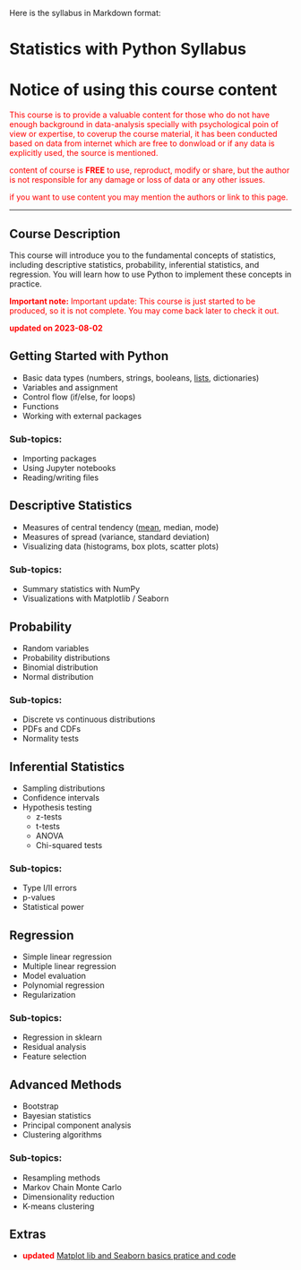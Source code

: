 Here is the syllabus in Markdown format:

# Statistics with Python Syllabus

# Notice of using this course content

<font color="red">
This course is to provide a valuable content for those who do not have enough background in data-analysis specially with psychological poin of view or expertise, to coverup the course material, it has been conducted based on data from internet which are free to donwload or if any data is explicitly used, the source is mentioned.

content of course is **FREE** to use, reproduct, modify or share, but the author is not responsible for any damage or loss of data or any other issues.

if you want to use content you may mention the authors or link to this page.
</font>
<hr>


## Course Description
This course will introduce you to the fundamental concepts of statistics, including descriptive statistics, probability, inferential statistics, and regression. You will learn how to use Python to implement these concepts in practice.

<font color="red">

**Important note:** 
Important update:
This course is just started to be produced, so it is not complete. You may come back later to check it out.

**updated on 2023-08-02**
</font>


## Getting Started with Python
- Basic data types (numbers, strings, booleans, [lists](list.md), dictionaries)
- Variables and assignment  
- Control flow (if/else, for loops)
- Functions
- Working with external packages

### Sub-topics:
- Importing packages
- Using Jupyter notebooks
- Reading/writing files

## Descriptive Statistics
- Measures of central tendency ([mean](mean.md), median, mode)
- Measures of spread (variance, standard deviation) 
- Visualizing data (histograms, box plots, scatter plots)

### Sub-topics:
- Summary statistics with NumPy
- Visualizations with Matplotlib / Seaborn

## Probability
- Random variables
- Probability distributions
- Binomial distribution 
- Normal distribution

### Sub-topics:
- Discrete vs continuous distributions 
- PDFs and CDFs
- Normality tests

## Inferential Statistics
- Sampling distributions 
- Confidence intervals
- Hypothesis testing
  - z-tests
  - t-tests
  - ANOVA
  - Chi-squared tests
  
### Sub-topics:
- Type I/II errors
- p-values 
- Statistical power

## Regression
- Simple linear regression
- Multiple linear regression
- Model evaluation 
- Polynomial regression
- Regularization

### Sub-topics: 
- Regression in sklearn
- Residual analysis 
- Feature selection 

## Advanced Methods
- Bootstrap
- Bayesian statistics
- Principal component analysis 
- Clustering algorithms 

### Sub-topics:
- Resampling methods
- Markov Chain Monte Carlo
- Dimensionality reduction
- K-means clustering

## Extras

- <font color='red'> **updated** </font> [Matplot lib and Seaborn basics pratice and code](visualization.md)